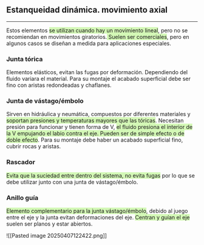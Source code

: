 ## Estanqueidad dinámica. movimiento axial
---
Estos elementos <span style="background:#d3f8b6">se utilizan cuando hay un movimiento lineal</span>, pero no se recomiendan en movimientos giratorios.<span style="background:#d3f8b6"> Suelen ser comerciales</span>, pero en algunos casos se diseñan a medida para aplicaciones especiales.
### Junta tórica
Elementos elásticos, evitan las fugas por deformación. Dependiendo del fluido variara el material. Para su montaje el acabado superficial debe ser fino con aristas redondeadas y chaflanes.
### Junta de vástago/émbolo
Sirven en hidráulica y neumática, compuestos por diferentes materiales y <span style="background:#d3f8b6">soportan presiones y temperaturas mayores que las tóricas</span>. Necesitan presión para funcionar y tienen forma de V, <span style="background:#d3f8b6">el fluido presiona el interior de la V empujando el labio contra el eje. Pueden ser de simple efecto o de doble efecto</span>. Para su montaje debe haber un acabado superficial fino, cubrir rocas y aristas.
### Rascador
<span style="background:#d3f8b6">Evita que la suciedad entre dentro del sistema, no evita fugas</span> por lo que se debe utilizar junto con una junta de vástago/émbolo. 
### Anillo guía
<span style="background:#d3f8b6">Elemento complementario para la junta vástago/émbolo</span>, debido al juego entre el eje y la junta evitan deformaciones del eje. <span style="background:#d3f8b6">Centran y guían el eje</span> suelen ser planos y estar abiertos. 

![[Pasted image 20250407122422.png]]